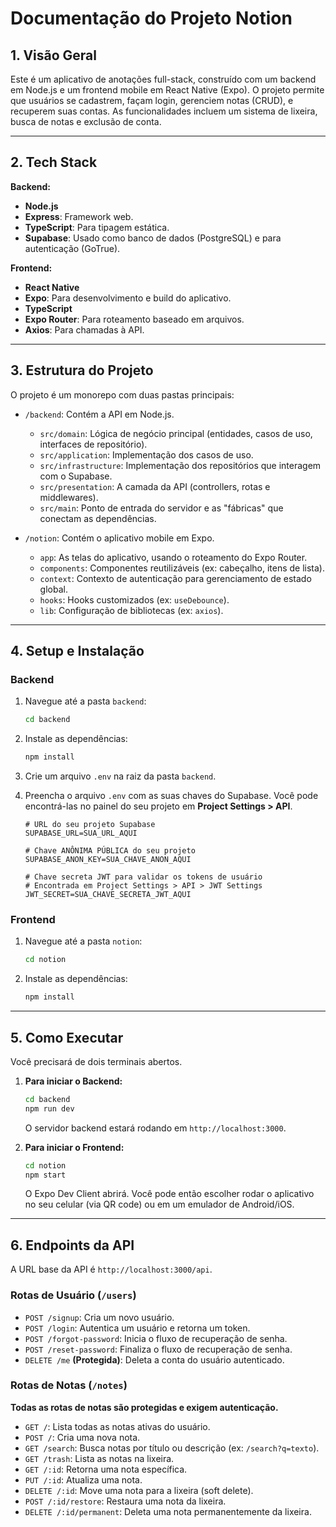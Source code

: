 # Documentação do Projeto Notion

## 1. Visão Geral

Este é um aplicativo de anotações full-stack, construído com um backend em Node.js e um frontend mobile em React Native (Expo). O projeto permite que usuários se cadastrem, façam login, gerenciem notas (CRUD), e recuperem suas contas. As funcionalidades incluem um sistema de lixeira, busca de notas e exclusão de conta.

---

## 2. Tech Stack

**Backend:**
- **Node.js**
- **Express**: Framework web.
- **TypeScript**: Para tipagem estática.
- **Supabase**: Usado como banco de dados (PostgreSQL) e para autenticação (GoTrue).

**Frontend:**
- **React Native**
- **Expo**: Para desenvolvimento e build do aplicativo.
- **TypeScript**
- **Expo Router**: Para roteamento baseado em arquivos.
- **Axios**: Para chamadas à API.

---

## 3. Estrutura do Projeto

O projeto é um monorepo com duas pastas principais:

- `/backend`: Contém a API em Node.js.
  - `src/domain`: Lógica de negócio principal (entidades, casos de uso, interfaces de repositório).
  - `src/application`: Implementação dos casos de uso.
  - `src/infrastructure`: Implementação dos repositórios que interagem com o Supabase.
  - `src/presentation`: A camada da API (controllers, rotas e middlewares).
  - `src/main`: Ponto de entrada do servidor e as "fábricas" que conectam as dependências.

- `/notion`: Contém o aplicativo mobile em Expo.
  - `app`: As telas do aplicativo, usando o roteamento do Expo Router.
  - `components`: Componentes reutilizáveis (ex: cabeçalho, itens de lista).
  - `context`: Contexto de autenticação para gerenciamento de estado global.
  - `hooks`: Hooks customizados (ex: `useDebounce`).
  - `lib`: Configuração de bibliotecas (ex: `axios`).

---

## 4. Setup e Instalação

### Backend

1.  Navegue até a pasta `backend`:
    ```bash
    cd backend
    ```
2.  Instale as dependências:
    ```bash
    npm install
    ```
3.  Crie um arquivo `.env` na raiz da pasta `backend`.
4.  Preencha o arquivo `.env` com as suas chaves do Supabase. Você pode encontrá-las no painel do seu projeto em **Project Settings > API**.

    ```dotenv
    # URL do seu projeto Supabase
    SUPABASE_URL=SUA_URL_AQUI

    # Chave ANÔNIMA PÚBLICA do seu projeto
    SUPABASE_ANON_KEY=SUA_CHAVE_ANON_AQUI

    # Chave secreta JWT para validar os tokens de usuário
    # Encontrada em Project Settings > API > JWT Settings
    JWT_SECRET=SUA_CHAVE_SECRETA_JWT_AQUI
    ```

### Frontend

1.  Navegue até a pasta `notion`:
    ```bash
    cd notion
    ```
2.  Instale as dependências:
    ```bash
    npm install
    ```

---

## 5. Como Executar

Você precisará de dois terminais abertos.

1.  **Para iniciar o Backend:**
    ```bash
    cd backend
    npm run dev
    ```
    O servidor backend estará rodando em `http://localhost:3000`.

2.  **Para iniciar o Frontend:**
    ```bash
    cd notion
    npm start
    ```
    O Expo Dev Client abrirá. Você pode então escolher rodar o aplicativo no seu celular (via QR code) ou em um emulador de Android/iOS.

---

## 6. Endpoints da API

A URL base da API é `http://localhost:3000/api`.

### Rotas de Usuário (`/users`)

- `POST /signup`: Cria um novo usuário.
- `POST /login`: Autentica um usuário e retorna um token.
- `POST /forgot-password`: Inicia o fluxo de recuperação de senha.
- `POST /reset-password`: Finaliza o fluxo de recuperação de senha.
- `DELETE /me` **(Protegida)**: Deleta a conta do usuário autenticado.

### Rotas de Notas (`/notes`)

**Todas as rotas de notas são protegidas e exigem autenticação.**

- `GET /`: Lista todas as notas ativas do usuário.
- `POST /`: Cria uma nova nota.
- `GET /search`: Busca notas por título ou descrição (ex: `/search?q=texto`).
- `GET /trash`: Lista as notas na lixeira.
- `GET /:id`: Retorna uma nota específica.
- `PUT /:id`: Atualiza uma nota.
- `DELETE /:id`: Move uma nota para a lixeira (soft delete).
- `POST /:id/restore`: Restaura uma nota da lixeira.
- `DELETE /:id/permanent`: Deleta uma nota permanentemente da lixeira.
